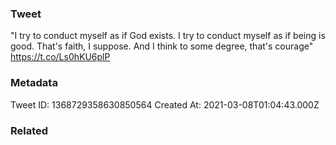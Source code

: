 ### Tweet
"I try to conduct myself as if God exists. I try to conduct myself as if being is good. That's faith, I suppose. And I think to some degree, that's courage" https://t.co/Ls0hKU6plP

### Metadata
Tweet ID: 1368729358630850564
Created At: 2021-03-08T01:04:43.000Z

### Related

